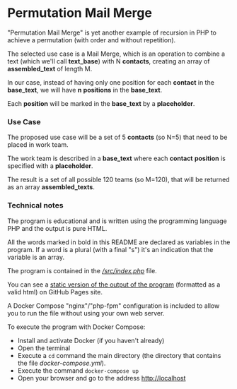 # Permutation Mail Merge
"Permutation Mail Merge" is yet another example of recursion in PHP to achieve a permutation (with order and without repetition).

The selected use case is a Mail Merge, which is an operation to combine a text (which we'll call **text_base**)
with N **contacts**, creating an array of **assembled_text** of length M.

In our case, instead of having only one position for each **contact** in the **base_text**,
we will have **n** **positions** in the **base_text**.

Each **position** will be marked in the **base_text** by a **placeholder**.

### Use Case
The proposed use case will be a set of 5 **contacts** (so N=5) that need to be placed in work team.

The work team is described in a **base_text** where each **contact** **position** is specified with a **placeholder**.

The result is a set of all possible 120 teams (so M=120), that will be returned as an array  **assembled_texts**.

### Technical notes
The program is educational and is written using the programming language PHP and the output is pure HTML.

All the words marked in bold in this README are declared as variables in the program.
If a word is a plural (with a final "s") it's an indication that the variable is an array.

The program is contained in the [_/src/index.php_](https://github.com/davidecristiani/permutation-mail-merge/blob/main/src/index.php) file.

You can see a [static version of the output of the program](https://davidecristiani.github.io/permutation-mail-merge/) (formatted as a valid html) on GitHub Pages site.

A Docker Compose "nginx"/"php-fpm" configuration is included 
to allow you to run the file without using your own web server.

To execute the program with Docker Compose:

- Install and activate Docker (if you haven't already)
- Open the terminal
- Execute a `cd` command the main directory (the directory that contains the file _docker-compose.yml_).
- Execute the command `docker-compose up`
- Open your browser and go to the address  [http://localhost](http://localhost)


